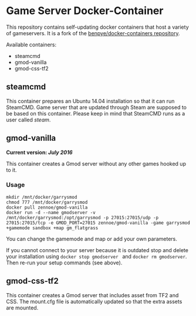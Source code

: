 # Game Server Docker-Container
This repository contains self-updating docker containers that host a variety of gameservers. It is a fork of the [benpye/docker-containers repository](https://github.com/benpye/docker-containers).

Available containers:
- steamcmd
- gmod-vanilla
- gmod-css-tf2

## steamcmd
This container prepares an Ubuntu 14.04 installation so that it can run SteamCMD. Game server that are updated through Steam are supposed to be based on this container. Please keep in mind that SteamCMD runs as a user called _steam_.

## gmod-vanilla
**Current version: _July 2016_**

This container creates a Gmod server without any other games hooked up to it.

### Usage

    mkdir /mnt/docker/garrysmod
    chmod 777 /mnt/docker/garrysmod
    docker pull zennoe/gmod-vanilla
    docker run -d --name gmodserver -v /mnt/docker/garrysmod:/opt/garrysmod -p 27015:27015/udp -p 27015:27015/tcp -e GMOD_PORT=27015 zennoe/gmod-vanilla -game garrysmod +gamemode sandbox +map gm_flatgrass
    
You can change the gamemode and map or add your own parameters.

If you cannot connect to your server because it is outdated stop and delete your installation using `docker stop gmodserver ` and `docker rm gmodserver`. Then re-run your setup commands (see above).

## gmod-css-tf2
This container creates a Gmod server that includes asset from TF2 and CSS. The mount.cfg file is automatically updated so that the extra assets are mounted.
